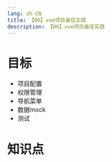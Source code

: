 ```yaml
---
lang: zh-CN
title: 【06】vue项目最佳实践
description: 【06】vue项目最佳实践
---
```

 
# 目标
+ 项目配置
+ 权限管理
+ 导航菜单
+ 数据mock
+ 测试
 
# 知识点

